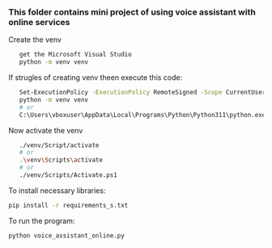 ### This folder contains mini project of using voice assistant with online services

Create the venv
```bash
   get the Microsoft Visual Studio
   python -m venv venv
```

If strugles of creating venv theen execute this code:
```bash
   Set-ExecutionPolicy -ExecutionPolicy RemoteSigned -Scope CurrentUser -Force
   python -m venv venv
   # or
   C:\Users\vboxuser\AppData\Local\Programs\Python\Python311\python.exe -m venv venv
```

Now activate the venv
```bash
   ./venv/Script/activate
   # or
   .\venv\Scripts\activate
   # or
   ./venv/Scripts/Activate.ps1
```

To install necessary libraries:
```bash
pip install -r requirements_s.txt
```

To run the program:
```bash
python voice_assistant_online.py
```